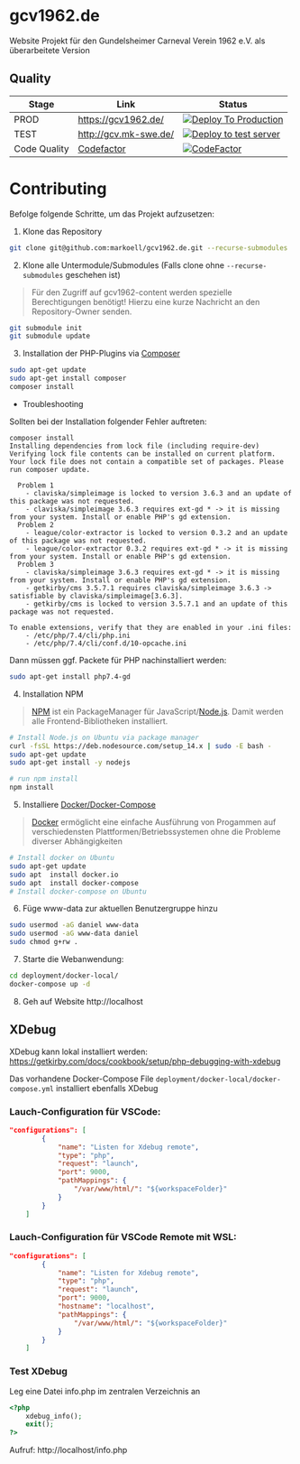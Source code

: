 # gcv1962.de
Website Projekt für den Gundelsheimer Carneval Verein 1962 e.V. als überarbeitete Version

## Quality
| Stage | Link | Status |
| --- | --- | --- |
| PROD | https://gcv1962.de/ | [![Deploy To Production](https://github.com/markoell/gcv1962.de/actions/workflows/deployment.yml/badge.svg?branch=main)][State] |
| TEST | http://gcv.mk-swe.de/ | [![Deploy to test server](https://github.com/markoell/gcv1962.de/actions/workflows/deployment.yml/badge.svg?branch=develop)][State] |
| Code Quality | [Codefactor](https://www.codefactor.io/repository/github/markoell/gcv1962.de) | [![CodeFactor](https://www.codefactor.io/repository/github/markoell/gcv1962.de/badge)](https://www.codefactor.io/repository/github/markoell/gcv1962.de)

# Contributing
Befolge folgende Schritte, um das Projekt aufzusetzen:
1. Klone das Repository
```bash
git clone git@github.com:markoell/gcv1962.de.git --recurse-submodules
```
2. Klone alle Untermodule/Submodules (Falls clone ohne `--recurse-submodules` geschehen ist)

> Für den Zugriff auf gcv1962-content werden spezielle Berechtigungen benötigt!
  Hierzu eine kurze Nachricht an den Repository-Owner senden.

```bash
git submodule init
git submodule update
```
3. Installation der PHP-Plugins via [Composer][Composer]
```bash
sudo apt-get update
sudo apt-get install composer
composer install
```
- Troubleshooting

Sollten bei der Installation folgender Fehler auftreten:
```composer
composer install
Installing dependencies from lock file (including require-dev)
Verifying lock file contents can be installed on current platform.
Your lock file does not contain a compatible set of packages. Please run composer update.

  Problem 1
    - claviska/simpleimage is locked to version 3.6.3 and an update of this package was not requested.
    - claviska/simpleimage 3.6.3 requires ext-gd * -> it is missing from your system. Install or enable PHP's gd extension.
  Problem 2
    - league/color-extractor is locked to version 0.3.2 and an update of this package was not requested.
    - league/color-extractor 0.3.2 requires ext-gd * -> it is missing from your system. Install or enable PHP's gd extension.
  Problem 3
    - claviska/simpleimage 3.6.3 requires ext-gd * -> it is missing from your system. Install or enable PHP's gd extension.
    - getkirby/cms 3.5.7.1 requires claviska/simpleimage 3.6.3 -> satisfiable by claviska/simpleimage[3.6.3].
    - getkirby/cms is locked to version 3.5.7.1 and an update of this package was not requested.

To enable extensions, verify that they are enabled in your .ini files:
    - /etc/php/7.4/cli/php.ini
    - /etc/php/7.4/cli/conf.d/10-opcache.ini

```
Dann müssen ggf. Packete für PHP nachinstalliert werden:
```bash
sudo apt-get install php7.4-gd
```

4. Installation NPM
> [NPM][Nodejs] ist ein PackageManager für JavaScript/[Node.js][Nodejs]. Damit werden alle Frontend-Bibliotheken installiert.

```bash
# Install Node.js on Ubuntu via package manager
curl -fsSL https://deb.nodesource.com/setup_14.x | sudo -E bash -
sudo apt-get update
sudo apt-get install -y nodejs

# run npm install
npm install
```

5. Installiere [Docker/Docker-Compose][Docker]
> [Docker][Docker] ermöglicht eine einfache Ausführung von Progammen auf verschiedensten Plattformen/Betriebssystemen ohne die Probleme diverser Abhängigkeiten
```bash
# Install docker on Ubuntu
sudo apt-get update
sudo apt  install docker.io
sudo apt  install docker-compose
# Install docker-compose on Ubuntu
```
6. Füge www-data zur aktuellen Benutzergruppe hinzu
```bash
sudo usermod -aG daniel www-data
sudo usermod -aG www-data daniel
sudo chmod g+rw .
```

7. Starte die Webanwendung:
```bash
cd deployment/docker-local/
docker-compose up -d
```
8. Geh auf Website http://localhost


## XDebug

XDebug kann lokal installiert werden:
https://getkirby.com/docs/cookbook/setup/php-debugging-with-xdebug

Das vorhandene Docker-Compose File `deployment/docker-local/docker-compose.yml` installiert ebenfalls XDebug

### Lauch-Configuration für VSCode:

```json
"configurations": [
        {
            "name": "Listen for Xdebug remote",
            "type": "php",
            "request": "launch",
            "port": 9000,
            "pathMappings": {
                "/var/www/html/": "${workspaceFolder}"
            }
        }
    ]
```

### Lauch-Configuration für VSCode Remote mit WSL:

```json
"configurations": [
        {
            "name": "Listen for Xdebug remote",
            "type": "php",
            "request": "launch",
            "port": 9000,
            "hostname": "localhost",
            "pathMappings": {
                "/var/www/html/": "${workspaceFolder}"
            }
        }
    ]
```

### Test XDebug

Leg eine Datei info.php im zentralen Verzeichnis an

```php
<?php
    xdebug_info();
    exit();
?>
```

Aufruf: http://localhost/info.php


[State]: https://github.com/markoell/gcv1962.de/actions/workflows/deployment.yml
[Composer]: https://getcomposer.org/
[Nodejs]: https://nodejs.org/
[Docker]: https://www.docker.com/
